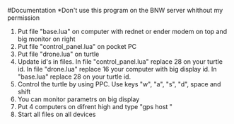 #Documentation
*Don't use this program on the BNW server whithout my permission
1. Put file "base.lua" on computer with rednet or ender modem on top and big monitor on right
2. Put file "control_panel.lua" on pocket PC
3. Put file "drone.lua" on turtle
4. Update id's in files. In file "control_panel.lua" replace 28 on your turtle id. In file "drone.lua" replace 16 your computer with big display id. In "base.lua" replace 28 on your turtle id.
5. Control the turtle by using PPC. Use keys "w", "a", "s", "d", space and shift 
6. You can monitor parametrs on big display
7. Put 4 computers on difrent high and type "gps host <x> <y> <z>"
8. Start all files on all devices
